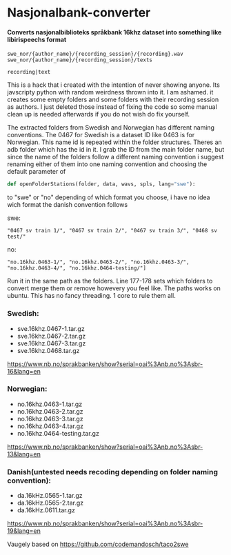 # Nasjonalbank-converter
#### Converts nasjonalbiblioteks språkbank 16khz dataset into something like libirispeechs format
```
swe_nor/{author_name}/{recording_session}/{recording}.wav
swe_nor/{author_name}/{recording_session}/texts

recording|text
```

This is a hack that i created with the intention of never showing anyone. Its javscripty python with random weirdness thrown into it. I am ashamed. it creates some empty folders and some folders with their recording session as authors. I just deleted those instead of fixing the code so some manual clean up is needed afterwards if you do not wish do fix yourself.

The extracted folders from Swedish and Norwegian has different naming conventions. The 0467 for Swedish is a dataset ID like 0463 is for Norwegian. This name id is repeated within the folder structures. Theres an adb folder which has the id in it. I grab the ID from the main folder name, but since the name of the folders follow a different naming convention i suggest renaming either of them into one naming convention and choosing the default parameter of

```python
def openFolderStations(folder, data, wavs, spls, lang="swe"):
```

to "swe" or "no" depending of which format you choose, i have no idea wich format the danish convention follows

swe:
```
"0467 sv train 1/", "0467 sv train 2/", "0467 sv train 3/", "0468 sv test/"
```

no:
```
"no.16khz.0463-1/", "no.16khz.0463-2/", "no.16khz.0463-3/", "no.16khz.0463-4/", "no.16khz.0464-testing/"]
```
Run it in the same path as the folders. Line 177-178 sets which folders to convert merge them or remove howevery you feel like. The paths works on ubuntu. This has no fancy threading. 1 core to rule them all.

### Swedish:
* sve.16khz.0467-1.tar.gz
* sve.16khz.0467-2.tar.gz
* sve.16khz.0467-3.tar.gz
* sve.16khz.0468.tar.gz

https://www.nb.no/sprakbanken/show?serial=oai%3Anb.no%3Asbr-16&lang=en

### Norwegian:
* no.16khz.0463-1.tar.gz
* no.16khz.0463-2.tar.gz
* no.16khz.0463-3.tar.gz
* no.16khz.0463-4.tar.gz
* no.16khz.0464-testing.tar.gz

https://www.nb.no/sprakbanken/show?serial=oai%3Anb.no%3Asbr-13&lang=en

### Danish(untested needs recoding depending on folder naming convention):
* da.16kHz.0565-1.tar.gz
* da.16kHz.0565-2.tar.gz
* da.16kHz.0611.tar.gz

https://www.nb.no/sprakbanken/show?serial=oai%3Anb.no%3Asbr-19&lang=en

Vaugely based on 
https://github.com/codemandosch/taco2swe
